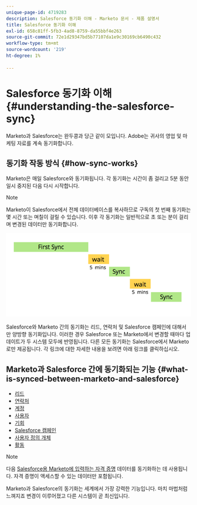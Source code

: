 ```yaml
---
unique-page-id: 4719283
description: Salesforce 동기화 이해 - Marketo 문서 - 제품 설명서
title: Salesforce 동기화 이해
exl-id: 658c81ff-5fb3-4ad8-8759-da55bbf4e263
source-git-commit: 72e1d29347bd5b77107da1e9c30169cb6490c432
workflow-type: tm+mt
source-wordcount: '219'
ht-degree: 1%

---
```


# Salesforce 동기화 이해 {#understanding-the-salesforce-sync}

Marketo과 Salesforce는 완두콩과 당근 같이 모입니다. Adobe는 귀사의 영업 및 마케팅 자료를 계속 동기화합니다.

## 동기화 작동 방식 {#how-sync-works}

Marketo은 매일 Salesforce와 동기화됩니다. 각 동기화는 시간이 좀 걸리고 5분 동안 일시 중지된 다음 다시 시작합니다.

>[!NOTE]
>
>Marketo이 Salesforce에서 전체 데이터베이스를 복사하므로 구독의 첫 번째 동기화는 몇 시간 또는 며칠이 걸릴 수 있습니다. 이후 각 동기화는 일반적으로 초 또는 분이 걸리며 변경된 데이터만 동기화합니다.

![](assets/sync-illustration.png)

Salesforce와 Marketo 간의 동기화는 리드, 연락처 및 Salesforce 캠페인에 대해서만 양방향 동기화입니다. 이러한 경우 Salesforce 또는 Marketo에서 변경할 때마다 업데이트가 두 시스템 모두에 반영됩니다. 다른 모든 동기화는 Salesforce에서 Marketo로만 제공됩니다. 각 링크에 대한 자세한 내용을 보려면 아래 링크를 클릭하십시오.

## Marketo과 Salesforce 간에 동기화되는 기능 {#what-is-synced-between-marketo-and-salesforce}

* [리드](/help/marketo/product-docs/crm-sync/salesforce-sync/sfdc-sync-details/sfdc-sync-lead-sync.md)
* [연락처](/help/marketo/product-docs/crm-sync/salesforce-sync/sfdc-sync-details/sfdc-sync-contact-sync.md)
* [계정](/help/marketo/product-docs/crm-sync/salesforce-sync/sfdc-sync-details/sfdc-sync-account-sync.md)
* [사용자](/help/marketo/product-docs/crm-sync/salesforce-sync/sfdc-sync-details/sfdc-sync-lead-account-owner-sync.md)
* [기회](/help/marketo/product-docs/crm-sync/salesforce-sync/sfdc-sync-details/sfdc-sync-opportunity-sync.md)
* [Salesforce 캠페인](/help/marketo/product-docs/crm-sync/salesforce-sync/sfdc-sync-details/sfdc-sync-campaign-sync.md)
* [사용자 정의 개체](/help/marketo/product-docs/crm-sync/salesforce-sync/sfdc-sync-details/sfdc-sync-custom-object-sync.md)
* [활동](/help/marketo/product-docs/crm-sync/salesforce-sync/sfdc-sync-details/sfdc-sync-activity-sync.md)

>[!NOTE]
>
>다음 [Salesforce용 Marketo에 입력하는 자격 증명](/help/marketo/product-docs/crm-sync/salesforce-sync/setup/enterprise-unlimited-edition/step-2-of-3-create-a-salesforce-user-for-marketo-enterprise-unlimited.md) 데이터를 동기화하는 데 사용됩니다. 자격 증명이 액세스할 수 있는 데이터만 포함됩니다.

Marketo과 Salesforce의 동기화는 세계에서 가장 강력한 기능입니다. 마치 마법처럼 느껴지죠 변경이 이루어졌고 다른 시스템이 곧 최신입니다.
